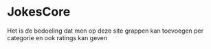 # JokesCore
Het is de bedoeling dat men op deze site grappen kan toevoegen per categorie en ook ratings kan geven

